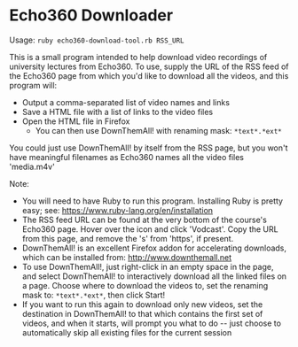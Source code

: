 Echo360 Downloader
==================

Usage: `ruby echo360-download-tool.rb RSS_URL`

This is a small program intended to help download video recordings of university lectures from Echo360. To use, supply the URL of the RSS feed of the Echo360 page from which you'd like to download all the videos, and this program will:

* Output a comma-separated list of video names and links
* Save a HTML file with a list of links to the video files
* Open the HTML file in Firefox
	+ You can then use DownThemAll! with renaming mask: `*text*.*ext*`

You could just use DownThemAll! by itself from the RSS page, but you won't have meaningful filenames as Echo360 names all the video files 'media.m4v'

Note:

* You will need to have Ruby to run this program. Installing Ruby is pretty easy; see: https://www.ruby-lang.org/en/installation
* The RSS feed URL can be found at the very bottom of the course's Echo360 page. Hover over the icon and click 'Vodcast'. Copy the URL from this page, and remove the 's' from 'https', if present.
* DownThemAll! is an excellent Firefox addon for accelerating downloads, which can be installed from: http://www.downthemall.net
* To use DownThemAll!, just right-click in an empty space in the page, and select DownThemAll! to interactively download all the linked files on a page. Choose where to download the videos to, set the renaming mask to: `*text*.*ext*`, then click Start!
* If you want to run this again to download only new videos, set the destination in DownThemAll! to that which contains the first set of videos, and when it starts, will prompt you what to do -- just choose to automatically skip all existing files for the current session